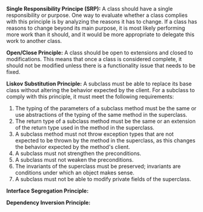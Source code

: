 
**Single Responsibility Principe (SRP):**
A class should have a single responsibility or purpose. One way to evaluate whether a class complies with this principle is by analyzing the reasons it has to change. If a class has reasons to change beyond its main purpose, it is most likely performing more work than it should, and it would be more appropriate to delegate this work to another class.

**Open/Close Principle:**
A class should be open to extensions and closed to modifications. This means that once a class is considered complete, it should not be modified unless there is a functionality issue that needs to be fixed.

**Liskov Substitution Principle:**
A subclass must be able to replace its base class without altering the behavior expected by the client.
For a subclass to comply with this principle, it must meet the following requirements:

1. The typing of the parameters of a subclass method must be the same or use abstractions of the typing of the same method in the superclass.  
2. The return type of a subclass method must be the same or an extension of the return type used in the method in the superclass.  
3. A subclass method must not throw exception types that are not expected to be thrown by the method in the superclass, as this changes the behavior expected by the method's client.  
4. A subclass must not strengthen the preconditions.  
5. A subclass must not weaken the preconditions.  
6. The invariants of the superclass must be preserved; invariants are conditions under which an object makes sense.  
7. A subclass must not be able to modify private fields of the superclass.

**Interface Segregation Principle:**

**Dependency Inversion Principle:**


